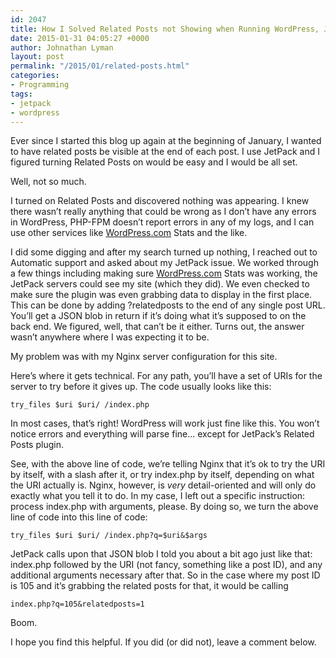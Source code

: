```yaml
---
id: 2047
title: How I Solved Related Posts not Showing when Running WordPress, JetPack, and Nginx
date: 2015-01-31 04:05:27 +0000
author: Johnathan Lyman
layout: post
permalink: "/2015/01/related-posts.html"
categories:
- Programming
tags:
- jetpack
- wordpress
---
```

Ever since I started this blog up again at the beginning of January, I wanted to have related posts be visible at the end of each post. I use JetPack and I figured turning Related Posts on would be easy and I would be all set.

Well, not so much.

I turned on Related Posts and discovered nothing was appearing. I knew there wasn’t really anything that could be wrong as I don’t have any errors in WordPress, PHP-FPM doesn’t report errors in any of my logs, and I can use other services like <a href="http://WordPress.com">WordPress.com</a> Stats and the like.

I did some digging and after my search turned up nothing, I reached out to Automatic support and asked about my JetPack issue. We worked through a few things including making sure <a href="http://WordPress.com">WordPress.com</a> Stats was working, the JetPack servers could see my site (which they did). We even checked to make sure the plugin was even grabbing data to display in the first place. This can be done by adding ?relatedposts to the end of any single post URL. You’ll get a JSON blob in return if it’s doing what it’s supposed to on the back end. We figured, well, that can’t be it either. Turns out, the answer wasn’t anywhere where I was expecting it to be.

My problem was with my Nginx server configuration for this site.

Here’s where it gets technical. For any path, you’ll have a set of URIs for the server to try before it gives up. The code usually looks like this:

```
try_files $uri $uri/ /index.php
```

In most cases, that’s right! WordPress will work just fine like this. You won’t notice errors and everything will parse fine… except for JetPack’s Related Posts plugin.

See, with the above line of code, we’re telling Nginx that it’s ok to try the URI by itself, with a slash after it, or try index.php by itself, depending on what the URI actually is. Nginx, however, is <em>very</em> detail-oriented and will only do exactly what you tell it to do. In my case, I left out a specific instruction: process index.php with arguments, please. By doing so, we turn the above line of code into this line of code:

```
try_files $uri $uri/ /index.php?q=$uri&$args
```

JetPack calls upon that JSON blob I told you about a bit ago just like that: index.php followed by the URI (not fancy, something like a post ID), and any additional arguments necessary after that. So in the case where my post ID is 105 and it’s grabbing the related posts for that, it would be calling

```
index.php?q=105&relatedposts=1
```

Boom.

I hope you find this helpful. If you did (or did not), leave a comment below.